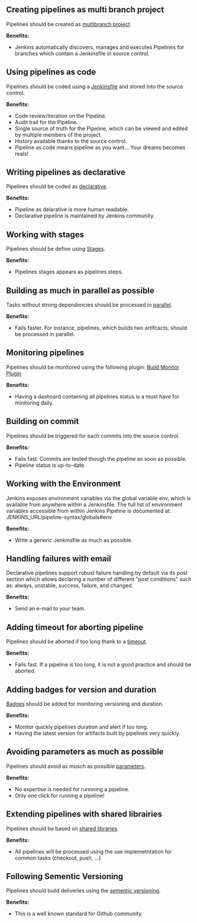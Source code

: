 
## Creating pipelines as multi branch project
Pipelines should be created as [multibranch project](https://jenkins.io/doc/book/pipeline/multibranch/).

**Benefits:**
* Jenkins automatically discovers, manages and executes Pipelines for branches which contain a Jenkinsfile in source control. 

## Using pipelines as code
Pipelines should be coded using a [Jenkinsfile](https://jenkins.io/doc/book/pipeline/jenkinsfile) and stored into the source control.

**Benefits:**
* Code review/iteration on the Pipeline.
* Audit trail for the Pipeline.
* Single source of truth for the Pipeline, which can be viewed and edited by multiple members of the project.
* History available thanks to the source control.
* Pipeline as code means pipeline as you want... Your dreams becomes reals!

## Writing pipelines as declarative
Pipelines should be coded as [declarative](https://jenkins.io/doc/book/pipeline/syntax/#declarative-pipeline).

**Benefits:**
* Pipeline as delarative is more human readable. 
* Declarative pipeline is maintained by Jenkins community. 

## Working with stages
Pipelines should be define using [Stages](https://jenkins.io/doc/pipeline/steps/pipeline-stage-step).

**Benefits:**
* Pipelines stages appears as pipelines steps. 

## Building as much in parallel as possible
Tasks without strong dependencies should be processed in [parallel](https://jenkins.io/doc/book/pipeline/syntax/#parallel).

**Benefits:**
* Fails faster. For instance, pipelines, which builds two artifcacts, should be processed in parallel.  

## Monitoring pipelines
Pipelines should be monitored using the following plugin: [Build Monitor Plugin](https://wiki.jenkins.io/display/JENKINS/Build+Monitor+Plugin)

**Benefits:**  
* Having a dashoard containing all pipelines status is a must have for minitoring daily.

## Building on commit
Pipelines should be triggered for each commits into the source control.

**Benefits:**
* Fails fast. Commits are tested though the pipeline as soon as possible.   
* Pipeline status is up-to-date.

## Working with the Environment
Jenkins exposes environment variables via the global variable env, which is available from anywhere within a Jenkinsfile.
The full list of environment variables accessible from within Jenkins Pipeline is documented at: JENKINS_URL/pipeline-syntax/globals#env
 
**Benefits:**
* Write a generic Jenkinsfile as much as possible.

## Handling failures with email
Declarative pipelines support robust failure handling by default via its post section which allows declaring a number of different "post conditions" such as: always, unstable, success, failure, and changed.

**Benefits:**
* Send an e-mail to your team.

## Adding timeout for aborting pipeline
Pipelines should be aborted if too long thank to a [timeout](https://jenkins.io/doc/book/pipeline/syntax/#options-example).

**Benefits:**
* Fails fast. If a pipeline is too long, it is not a good practice and should be aborted.

## Adding badges for version and duration
[Badges](https://jenkins.io/doc/pipeline/steps/badge) should be added for monitoring versioning and duration.

**Benefits:**
* Monitor quickly pipelines duration and alert if too long. 
* Having the latest version for artifacts built by pipelines very quickly. 

## Avoiding parameters as much as possible
Pipelines should avoid as musch as possible [parameters](https://jenkins.io/doc/book/pipeline/syntax/#parameters).

**Benefits:**
* No expertise is needed for runnning a pipeline.
* Only one click for running a pipeline!

## Extending pipelines with shared librairies
Pipelines should be based on [shared libraries](https://jenkins.io/doc/book/pipeline/shared-libraries).

**Benefits:**
* All pipelines will be processed using the sae implemetntation for common tasks (checkout, push, ...)

## Following Sementic Versioning 
Pipelines should build deliveries using the [sementic versioning](https://semver.org).

**Benefits:**
* This is a well known standard for Github community.


